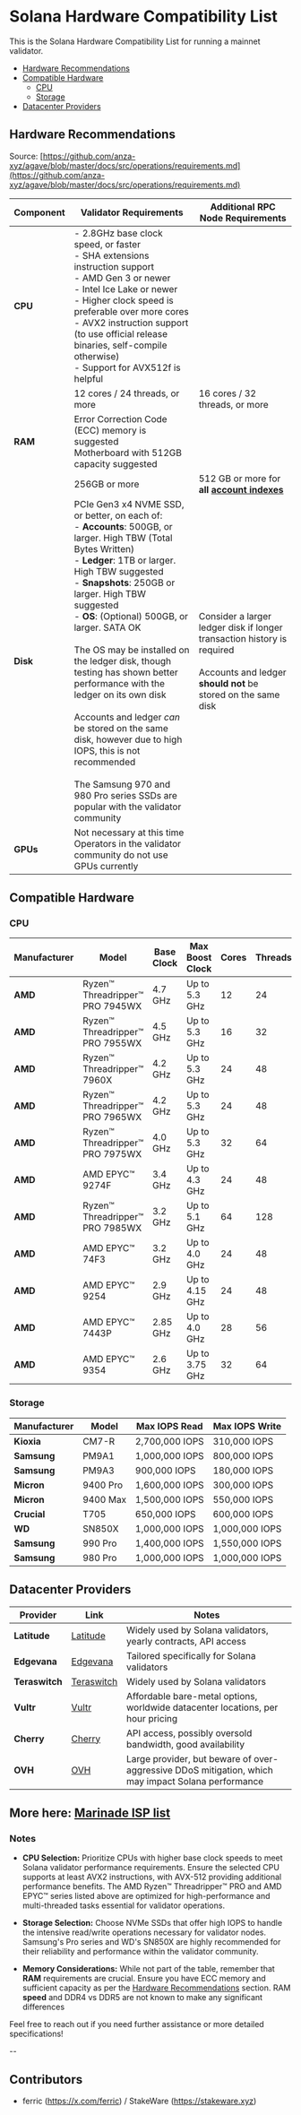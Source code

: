 # Solana Hardware Compatibility List

This is the Solana Hardware Compatibility List for running a mainnet validator.

- [Hardware Recommendations](#hardware-recommendations)
- [Compatible Hardware](#compatible-hardware)
  - [CPU](#cpu)
  - [Storage](#storage)
- [Datacenter Providers](#datacenter-providers)
  
## Hardware Recommendations

Source: [https://github.com/anza-xyz/agave/blob/master/docs/src/operations/requirements.md](https://github.com/anza-xyz/agave/blob/master/docs/src/operations/requirements.md)

| Component | Validator Requirements | Additional RPC Node Requirements |
|-----------|------------------------|----------------------------------|
| **CPU**   | - 2.8GHz base clock speed, or faster<br />- SHA extensions instruction support<br />- AMD Gen 3 or newer<br />- Intel Ice Lake or newer<br />- Higher clock speed is preferable over more cores<br />- AVX2 instruction support (to use official release binaries, self-compile otherwise)<br />- Support for AVX512f is helpful | |
|           | 12 cores / 24 threads, or more | 16 cores / 32 threads, or more |
| **RAM**   | Error Correction Code (ECC) memory is suggested<br />Motherboard with 512GB capacity suggested | |
|           | 256GB or more | 512 GB or more for **all [account indexes](https://docs.solanalabs.com/operations/setup-an-rpc-node#account-indexing)** |
| **Disk**  | PCIe Gen3 x4 NVME SSD, or better, on each of:<br />- **Accounts**: 500GB, or larger. High TBW (Total Bytes Written)<br />- **Ledger**: 1TB or larger. High TBW suggested<br />- **Snapshots**: 250GB or larger. High TBW suggested<br />- **OS**: (Optional) 500GB, or larger. SATA OK<br /><br />The OS may be installed on the ledger disk, though testing has shown better performance with the ledger on its own disk<br /><br />Accounts and ledger *can* be stored on the same disk, however due to high IOPS, this is not recommended<br /><br />The Samsung 970 and 980 Pro series SSDs are popular with the validator community | Consider a larger ledger disk if longer transaction history is required<br /><br />Accounts and ledger **should not** be stored on the same disk |
| **GPUs**  | Not necessary at this time<br />Operators in the validator community do not use GPUs currently | |

## Compatible Hardware

### CPU

| Manufacturer | Model                              | Base Clock | Max Boost Clock | Cores | Threads | Default TDP |
|--------------|------------------------------------|------------|----------------|-------|---------|-------------|
| **AMD**      | Ryzen™ Threadripper™ PRO 7945WX    | 4.7 GHz    | Up to 5.3 GHz   | 12    | 24      | 350W        |
| **AMD**      | Ryzen™ Threadripper™ PRO 7955WX    | 4.5 GHz    | Up to 5.3 GHz   | 16    | 32      | 350W        |
| **AMD**      | Ryzen™ Threadripper™ 7960X         | 4.2 GHz    | Up to 5.3 GHz   | 24    | 48      | 350W        |
| **AMD**      | Ryzen™ Threadripper™ PRO 7965WX    | 4.2 GHz    | Up to 5.3 GHz   | 24    | 48      | 350W        |
| **AMD**      | Ryzen™ Threadripper™ PRO 7975WX    | 4.0 GHz    | Up to 5.3 GHz   | 32    | 64      | 350W        |
| **AMD**      | AMD EPYC™ 9274F                    | 3.4 GHz    | Up to 4.3 GHz   | 24    | 48      | 320W        |
| **AMD**      | Ryzen™ Threadripper™ PRO 7985WX    | 3.2 GHz    | Up to 5.1 GHz   | 64    | 128     | 350W        |
| **AMD**      | AMD EPYC™ 74F3                     | 3.2 GHz    | Up to 4.0 GHz   | 24    | 48      | 240W        |
| **AMD**      | AMD EPYC™ 9254                     | 2.9 GHz    | Up to 4.15 GHz  | 24    | 48      | 200W        |
| **AMD**      | AMD EPYC™ 7443P                    | 2.85 GHz   | Up to 4.0 GHz   | 28    | 56      | 200W        |
| **AMD**      | AMD EPYC™ 9354                     | 2.6 GHz    | Up to 3.75 GHz  | 32    | 64      | 280W        |


### Storage

| Manufacturer | Model      | Max IOPS Read | Max IOPS Write |
|--------------|------------|---------------|----------------|
| **Kioxia**   | CM7-R      | 2,700,000 IOPS | 310,000 IOPS   |
| **Samsung**  | PM9A1      | 1,000,000 IOPS | 800,000 IOPS   |
| **Samsung**  | PM9A3      | 900,000 IOPS   | 180,000 IOPS   |
| **Micron**   | 9400 Pro   | 1,600,000 IOPS | 300,000 IOPS   |
| **Micron**   | 9400 Max   | 1,500,000 IOPS | 550,000 IOPS   |
| **Crucial**  | T705       | 650,000 IOPS   | 600,000 IOPS   |
| **WD**       | SN850X     | 1,000,000 IOPS | 1,000,000 IOPS |
| **Samsung**  | 990 Pro    | 1,400,000 IOPS | 1,550,000 IOPS |
| **Samsung**  | 980 Pro    | 1,000,000 IOPS | 1,000,000 IOPS |

## Datacenter Providers

| Provider     | Link                                                                 | Notes                                  |
|--------------|----------------------------------------------------------------------|----------------------------------------|
| **Latitude** | [Latitude](https://latitude.sh)                                      | Widely used by Solana validators, yearly contracts, API access |
| **Edgevana** | [Edgevana](https://srv.edgevana.com/solana-validator-servers)        | Tailored specifically for Solana validators |
| **Teraswitch**| [Teraswitch](https://teraswitch.com/bare-metal/)                    | Widely used by Solana validators |
| **Vultr**    | [Vultr](https://www.vultr.com/pricing/#bare-metal)                  | Affordable bare-metal options, worldwide datacenter locations, per hour pricing |
| **Cherry**   | [Cherry](https://www.cherryservers.com/bare-metal-dedicated-servers) | API access, possibly oversold bandwidth, good availability |
| **OVH**      | [OVH](https://ovhcloud.com/)                                         | Large provider, but beware of over-aggressive DDoS mitigation, which may impact Solana performance |

More here: [Marinade ISP list](https://app.marinade.finance/network/isps/?countries=&direction=descending&sorting=stake)
---

### Notes

- **CPU Selection:** Prioritize CPUs with higher base clock speeds to meet Solana validator performance requirements. Ensure the selected CPU supports at least AVX2 instructions, with AVX-512 providing additional performance benefits. The AMD Ryzen™ Threadripper™ PRO and AMD EPYC™ series listed above are optimized for high-performance and multi-threaded tasks essential for validator operations.

- **Storage Selection:** Choose NVMe SSDs that offer high IOPS to handle the intensive read/write operations necessary for validator nodes. Samsung's Pro series and WD's SN850X are highly recommended for their reliability and performance within the validator community.

- **Memory Considerations:** While not part of the table, remember that **RAM** requirements are crucial. Ensure you have ECC memory and sufficient capacity as per the [Hardware Recommendations](#hardware-recommendations) section. RAM **speed** and DDR4 vs DDR5 are not known to make any significant differences 

Feel free to reach out if you need further assistance or more detailed specifications!

--

## Contributors

- ferric (https://x.com/ferric) / StakeWare (https://stakeware.xyz)
